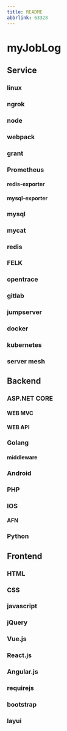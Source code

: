 ```yaml
---
title: README
abbrlink: 63328
---
```

# myJobLog

## Service

### linux

### ngrok

### node

### webpack

### grant

### Prometheus

#### redis-exporter

#### mysql-exporter

### mysql

### mycat

### redis

### FELK

### opentrace

### gitlab

### jumpserver

### docker

### kubernetes

### server mesh



## Backend
### ASP.NET CORE
#### WEB MVC
#### WEB API
### Golang
#### middleware
### Android
### PHP
### IOS
#### AFN
### Python



## Frontend
### HTML
### CSS
### javascript
### jQuery
### Vue.js
### React.js
### Angular.js
### requirejs
### bootstrap
### layui
